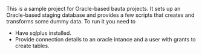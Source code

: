 This is a sample project for Oracle-based bauta projects.
It sets up an Oracle-based staging database and provides a few scripts that creates and transforms some dummy data.
To run it you need to
- Have sqlplus installed.
- Provide connection details to an oracle intance and a user with grants to create tables.
